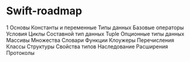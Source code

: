 # Swift-roadmap

1 Основы
Константы и переменные
Типы данных
Базовые операторы
Условия
Циклы
Составной тип данных Tuple
Опционные типы данных
Массивы
Множества
Словари
Функции
Клоужеры
Перечисления
Классы
Структуры
Свойства типов
Наследование
Расширения
Протоколы
